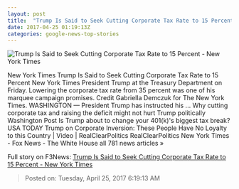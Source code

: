 ```yaml
---
layout: post
title:  "Trump Is Said to Seek Cutting Corporate Tax Rate to 15 Percent - New York Times"
date: 2017-04-25 01:19:13Z
categories: google-news-top-stories
---
```


![Trump Is Said to Seek Cutting Corporate Tax Rate to 15 Percent - New York Times](https://static01.nyt.com/images/2017/04/25/us/25revenues/25revenues-facebookJumbo-v2.jpg)

New York Times Trump Is Said to Seek Cutting Corporate Tax Rate to 15 Percent New York Times President Trump at the Treasury Department on Friday. Lowering the corporate tax rate from 35 percent was one of his marquee campaign promises. Credit Gabriella Demczuk for The New York Times. WASHINGTON — President Trump has instructed his ... Why cutting corporate tax and raising the deficit might not hurt Trump politically Washington Post Is Trump about to change your 401(k)'s biggest tax break? USA TODAY Trump on Corporate Inversion: These People Have No Loyalty to this Country | Video | RealClearPolitics RealClearPolitics New York Times - Fox News - The White House all 781 news articles »


Full story on F3News: [Trump Is Said to Seek Cutting Corporate Tax Rate to 15 Percent - New York Times](http://www.f3nws.com/n/tZK2xF)

> Posted on: Tuesday, April 25, 2017 6:19:13 AM

